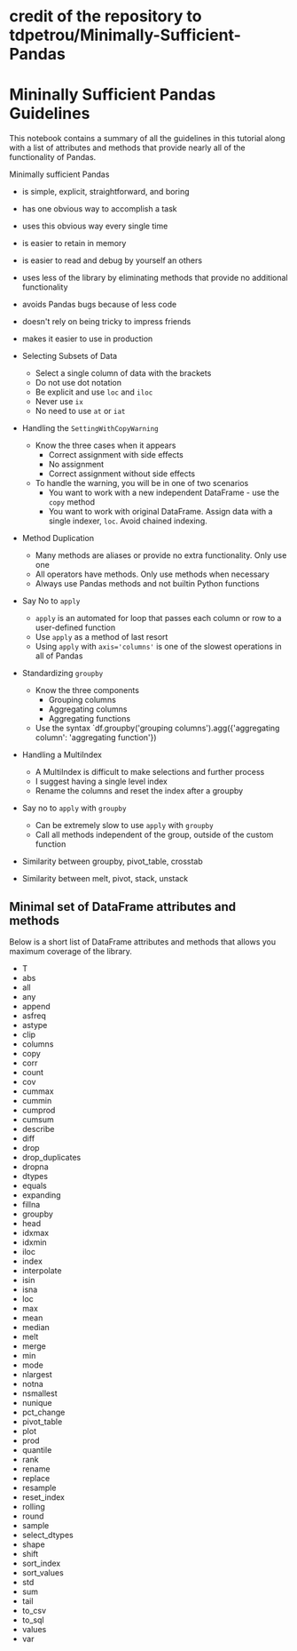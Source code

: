 # credit of the repository to tdpetrou/Minimally-Sufficient-Pandas

# Mininally Sufficient Pandas Guidelines

This notebook contains a summary of all the guidelines in this tutorial along with a list of attributes and methods that provide nearly all of the functionality of Pandas.

Minimally sufficient Pandas
* is simple, explicit, straightforward, and boring
* has one obvious way to accomplish a task
* uses this obvious way every single time
* is easier to retain in memory
* is easier to read and debug by yourself an others
* uses less of the library by eliminating methods that provide no additional functionality
* avoids Pandas bugs because of less code
* doesn't rely on being tricky to impress friends
* makes it easier to use in production

* Selecting Subsets of Data
    * Select a single column of data with the brackets
    * Do not use dot notation
    * Be explicit and use `loc` and `iloc`
    * Never use `ix`
    * No need to use `at` or `iat`
* Handling the `SettingWithCopyWarning`
    * Know the three cases when it appears
        * Correct assignment with side effects
        * No assignment
        * Correct assignment without side effects
    * To handle the warning, you will be in one of two scenarios
        * You want to work with a new independent DataFrame - use the `copy` method
        * You want to work with original DataFrame. Assign data with a single indexer, `loc`. Avoid chained indexing.
* Method Duplication
    * Many methods are aliases or provide no extra functionality. Only use one
    * All operators have methods. Only use methods when necessary 
    * Always use Pandas methods and not builtin Python functions
* Say No to `apply`
    * `apply` is an automated for loop that passes each column or row to a user-defined function
    * Use `apply` as a method of last resort
    * Using `apply` with `axis='columns'` is one of the slowest operations in all of Pandas
* Standardizing `groupby`
    * Know the three components
        * Grouping columns
        * Aggregating columns
        * Aggregating functions
    * Use the syntax `df.groupby('grouping columns').agg({'aggregating column': 'aggregating function'})
* Handling a MultiIndex
    * A MultiIndex is difficult to make selections and further process
    * I suggest having a single level index
    * Rename the columns and reset the index after a groupby
* Say no to `apply` with `groupby`
    * Can be extremely slow to use `apply` with `groupby`
    * Call all methods independent of the group, outside of the custom function
* Similarity between groupby, pivot_table, crosstab
* Similarity between melt, pivot, stack, unstack

## Minimal set of DataFrame attributes and methods
Below is a short list of DataFrame attributes and methods that allows you maximum coverage of the library.

* T
* abs
* all
* any
* append
* asfreq
* astype
* clip
* columns
* copy
* corr
* count
* cov
* cummax
* cummin
* cumprod
* cumsum
* describe
* diff
* drop
* drop_duplicates
* dropna
* dtypes
* equals
* expanding
* fillna
* groupby
* head
* idxmax
* idxmin
* iloc
* index
* interpolate
* isin
* isna
* loc
* max
* mean
* median
* melt
* merge
* min
* mode
* nlargest
* notna
* nsmallest
* nunique
* pct_change
* pivot_table
* plot
* prod
* quantile
* rank
* rename
* replace
* resample
* reset_index
* rolling
* round
* sample
* select_dtypes
* shape
* shift
* sort_index
* sort_values
* std
* sum
* tail
* to_csv
* to_sql
* values
* var

[1]: http://www.globalbigdataconference.com/santa-clara/3rd-annual-global-artificial-intelligence-conference-108/speaker-details/theodore-petrou-73077.html
